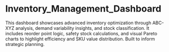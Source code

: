 # Inventory_Management_Dashboard
This dashboard showcases advanced inventory optimization through ABC-XYZ analysis, demand variability insights, and stock classification. It includes reorder point logic, safety stock calculations, and visual Pareto charts to highlight efficiency and SKU value distribution. Built to inform strategic planning.
